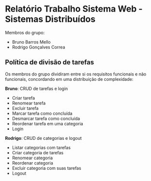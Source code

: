 # Relatório Trabalho Sistema Web - Sistemas Distribuídos

Membros do grupo:

- Bruno Barros Mello
- Rodrigo Gonçalves Correa

## Política de divisão de tarefas

Os membros do grupo dividiram entre si os requisitos funcionais e não funcionais, concordando em uma distribuição de complexidade:

**Bruno**: CRUD de tarefas e login

- Criar tarefa
- Renomear tarefa
- Excluir tarefa
- Marcar tarefa como concluída
- Desmarcar tarefa como concluída
- Reordenar tarefa em uma categoria
- Login

**Rodrigo**: CRUD de categorias e logout

- Listar categorias com tarefas
- Criar categoria de tarefas
- Renomear categoria
- Reordenar categoria
- Excluir categoria com suas tarefas
- Logout
